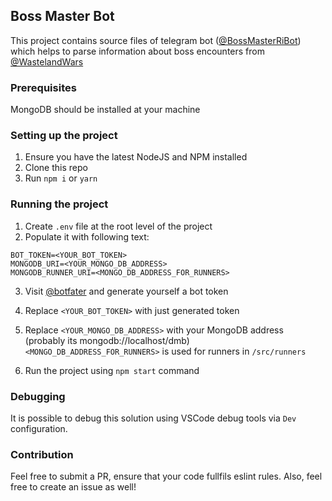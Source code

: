 ## Boss Master Bot
This project contains source files of telegram bot ([@BossMasterRiBot](https://t.me/@BossMasterRiBot)) which helps to parse information about boss encounters from [@WastelandWars](https://t.me/@WastelandWarsBot)

### Prerequisites
MongoDB should be installed at your machine

### Setting up the project
1. Ensure you have the latest NodeJS and NPM installed
2. Clone this repo
3. Run `npm i` or `yarn`

### Running the project
1. Create `.env` file at the root level of the project
2. Populate it with following text:
```
BOT_TOKEN=<YOUR_BOT_TOKEN>
MONGODB_URI=<YOUR_MONGO_DB_ADDRESS>
MONGODB_RUNNER_URI=<MONGO_DB_ADDRESS_FOR_RUNNERS>
```
3. Visit [@botfater](https://t.me/botfather/) and generate yourself a bot token
4. Replace `<YOUR_BOT_TOKEN>` with just generated token
5. Replace `<YOUR_MONGO_DB_ADDRESS>` with your MongoDB address (probably its mongodb://localhost/dmb)
   `<MONGO_DB_ADDRESS_FOR_RUNNERS>` is used for runners in `/src/runners`

6. Run the project using `npm start` command

### Debugging
It is possible to debug this solution using VSCode debug tools via `Dev` configuration.

### Contribution
Feel free to submit a PR, ensure that your code fullfils eslint rules.
Also, feel free to create an issue as well!